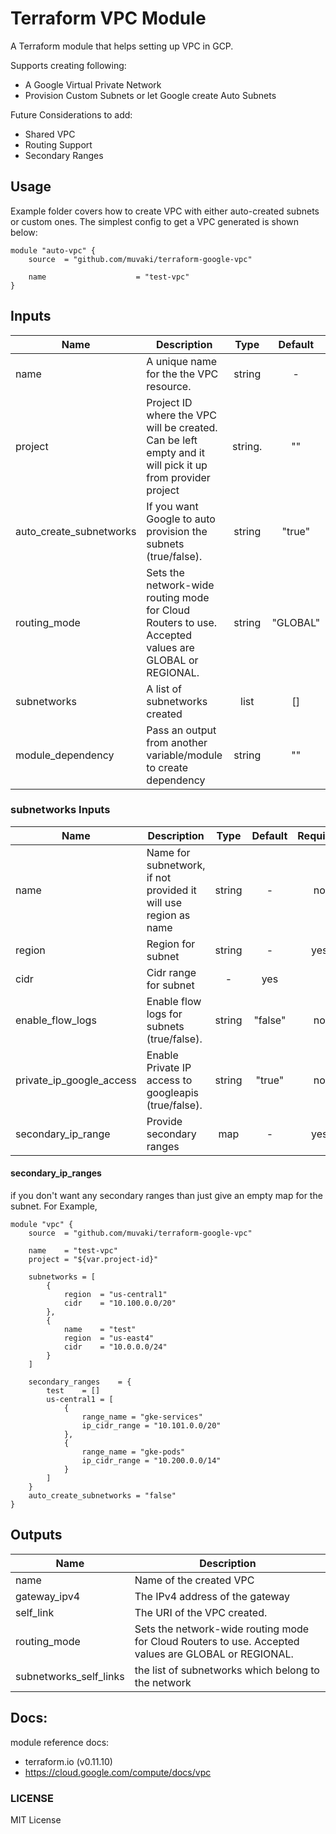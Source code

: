 # Terraform VPC Module
A Terraform module that helps setting up VPC in GCP.

Supports creating following:
- A Google Virtual Private Network
- Provision Custom Subnets or let Google create Auto Subnets

Future Considerations to add:
- Shared VPC
- Routing Support
- Secondary Ranges

## Usage
Example folder covers how to create VPC with either auto-created subnets or custom ones. The simplest config to get a VPC generated is shown below:

```hcl
module "auto-vpc" {
    source  = "github.com/muvaki/terraform-google-vpc"

    name                    = "test-vpc"
}
```

## Inputs

| Name | Description | Type | Default | Required |
|------|-------------|:----:|:-----:|:-----:|
| name | A unique name for the the VPC resource. | string | - | yes|
| project | Project ID where the VPC will be created. Can be left empty and it will pick it up from provider project | string. | "" | no |
| auto_create_subnetworks | If you want Google to auto provision the subnets (true/false). | string | "true" | no |
| routing_mode |  Sets the network-wide routing mode for Cloud Routers to use. Accepted values are GLOBAL or REGIONAL. | string | "GLOBAL" | yes |
| subnetworks |  A list of subnetworks created| list | [] | no |
| module_dependency | Pass an output from another variable/module to create dependency | string | "" | no |




### subnetworks Inputs

| Name | Description | Type | Default | Required |
|------|-------------|:----:|:-----:|:-----:|
| name | Name for subnetwork, if not provided it will use region as name | string | - | no |
| region | Region for subnet | string | - | yes|
| cidr | Cidr range for subnet | - | yes |
| enable_flow_logs | Enable flow logs for subnets (true/false). | string | "false" | no |
| private_ip_google_access | Enable Private IP access to googleapis (true/false).| string | "true" | no |
| secondary_ip_range | Provide secondary ranges | map | - | yes |

#### secondary_ip_ranges

if you don't want any secondary ranges than just give an empty map for the subnet. For Example,

```
module "vpc" {
    source  = "github.com/muvaki/terraform-google-vpc"
    
    name    = "test-vpc"
    project = "${var.project-id}"

    subnetworks = [
        {
            region  = "us-central1"
            cidr    = "10.100.0.0/20"
        },
        {
            name    = "test"
            region  = "us-east4"
            cidr    = "10.0.0.0/24"
        }
    ]

    secondary_ranges    = {
        test    = []
        us-central1 = [
            {
                range_name = "gke-services"
                ip_cidr_range = "10.101.0.0/20"
            },
            {
                range_name = "gke-pods"
                ip_cidr_range = "10.200.0.0/14"
            }
        ]
    }
    auto_create_subnetworks = "false"
}
```

## Outputs

| Name | Description | 
|------|-------------|
| name | Name of the created VPC |
| gateway_ipv4 | The IPv4 address of the gateway |
| self_link | The URI of the VPC created. |
| routing_mode |  Sets the network-wide routing mode for Cloud Routers to use. Accepted values are GLOBAL or REGIONAL. |
| subnetworks_self_links | the list of subnetworks which belong to the network |

## Docs:

module reference docs: 
- terraform.io (v0.11.10)
- https://cloud.google.com/compute/docs/vpc

### LICENSE

MIT License